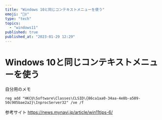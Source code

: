 ```yaml
---
title: "Windows 10と同じコンテキストメニューを使う"
emoji: "🙆‍♀️"
type: "tech"
topics:
  - "windows11"
published: true
published_at: "2023-01-29 12:29"
---
```


# Windows 10と同じコンテキストメニューを使う

自分用のメモ

```
reg add "HKCU\Software\Classes\CLSID\{86ca1aa0-34aa-4e8b-a509-50c905bae2a2}\InprocServer32" /ve /f
```

参考サイト
https://news.mynavi.jp/article/win11tips-6/